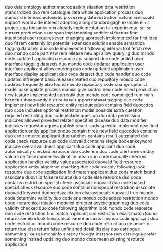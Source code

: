 duo data ontology author macroz aatkin situation data restriction standardized duo rem catalogue data whole application process duo standard intended automatic processing data restriction natural rem could support worldwide interest adopting along standard gagh example elixir project ega biobanks rem already implementation far experimental sense current production user open implementing additional feature first intentional user requires even changing approach implemented far first idea duo fit rem certainly lot potential extension solution enable semantical tagging datasets duo code implemented following internal tool fetch new duo mondo code part new rem release new api allow querying duo mondo code updated application resource api support duo code added user interface tagging datasets duo mondo code updated application user interface applicant allow entering duo code updated application user interface display applicant duo code dataset duo code handler duo code updated infrequent basis release created duo repository mondo code updated frequently also found mondo repository code change quite lot made make update process manual give control new code rolled production new feature implemented currently duo mondo code committed rem main branch subsequently built release support dataset tagging duo code implement new field resource entity resourceduo contains field duocodes duo code includes optional restriction model possible extra question required restricting duo code include question duo data permission indicates allowed provided related specified disease duo data modifier indicates requestor agrees publish result study specific implement new field application entity applicationduo contain three new field duocodes contains duo code entered applicant duomatches contains result automated duo code check resource duo code duovalid contains single booleankeyword indicate overall validness applicant duo code applicant duo code automatically checked resource duo code rem duo code one three validity value true false duoneedsvalidation mean duo code manually checked application handler validity value associated duovalid field resource application entity algorithm checking duo code roughly following look resource duo code application find match applicant duo code match found associate duovalid false resource duo code else resource duo code contains restriction special check associate duovalid duo code based special check resource duo code contains nonspecial restriction associate duovalid keyword duoneedsvalidation else associate duovalid true mondo code determine validity duo code one mondo code added restriction mondo code hierarchical relation modeled directed acyclic graph dag duo code validity checked duo code following algorithm look mondo code resource duo code restriction find match applicant duo restriction exact match found return true else look hierarchical parent ancestor mondo code applicant duo code restriction mondo code resource duo code restriction one ancestor return true else return false unfinished detail display duo catalogue something like ega moreinfo already thought instance rem catalogue prefer something instead updating duo mondo code mean existing resource application